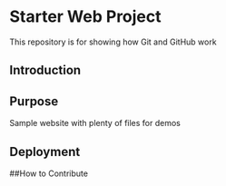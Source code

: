 # Starter Web Project

This repository is for showing how Git and GitHub work

## Introduction

## Purpose

Sample website with plenty of files for demos

## Deployment

##How to Contribute
